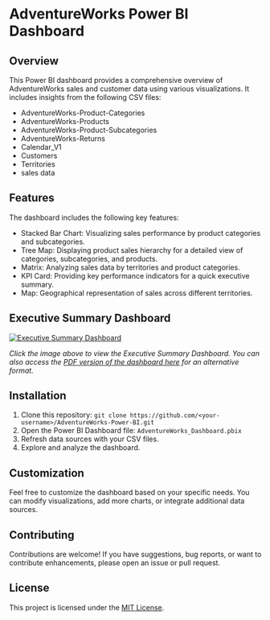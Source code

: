 # AdventureWorks Power BI Dashboard

## Overview

This Power BI dashboard provides a comprehensive overview of AdventureWorks sales and customer data using various visualizations. It includes insights from the following CSV files:

- AdventureWorks-Product-Categories
- AdventureWorks-Products
- AdventureWorks-Product-Subcategories
- AdventureWorks-Returns
- Calendar_V1
- Customers
- Territories
- sales data

## Features

The dashboard includes the following key features:

- Stacked Bar Chart: Visualizing sales performance by product categories and subcategories.
- Tree Map: Displaying product sales hierarchy for a detailed view of categories, subcategories, and products.
- Matrix: Analyzing sales data by territories and product categories.
- KPI Card: Providing key performance indicators for a quick executive summary.
- Map: Geographical representation of sales across different territories.

## Executive Summary Dashboard

[![Executive Summary Dashboard](screenshots/executive_summary.png)](adventure_works_dashboard.pdf)

*Click the image above to view the Executive Summary Dashboard. You can also access the [PDF version of the dashboard here](adventure_works_dashboard.pdf) for an alternative format.*

## Installation

1. Clone this repository: `git clone https://github.com/<your-username>/AdventureWorks-Power-BI.git`
2. Open the Power BI Dashboard file: `AdventureWorks_Dashboard.pbix`
3. Refresh data sources with your CSV files.
4. Explore and analyze the dashboard.

## Customization

Feel free to customize the dashboard based on your specific needs. You can modify visualizations, add more charts, or integrate additional data sources.

## Contributing

Contributions are welcome! If you have suggestions, bug reports, or want to contribute enhancements, please open an issue or pull request.

## License

This project is licensed under the [MIT License](LICENSE).

